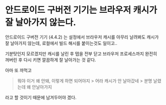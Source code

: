 # 안드로이드 구버전 기기는 브라우저 캐시가 잘 날아가지 않는다.

안드로이드 구버전 기기 (4.4.2) 는 설정에서 브라우저 캐시를 아무리 날려봐도 캐시가 잘 날아가지 않는데, 로컬에서 빌드 해시를 붙이는것도 일이고..

기분탓인지 모르겠지만 캐시를 날린 후 탭을 전부 닫고 브라우저 프로세스까지 완전히 꺼버린 후 다시 키면 깔끔하게 잘 날아가는 것 같다.

아마 또 까먹고
> 뭐야 이거 왜 안돼, 이렇게 하면 되어야지 > 어라 캐시가 안 날아갔네 > 분명 날렸는데 왜 안날아가지

라고 할 것이기 때문에 남겨두어야 겠다.

